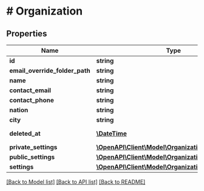 # # Organization

## Properties

Name | Type | Description | Notes
------------ | ------------- | ------------- | -------------
**id** | **string** |  | [optional] 
**email_override_folder_path** | **string** |  | [optional] 
**name** | **string** |  | [optional] 
**contact_email** | **string** |  | [optional] 
**contact_phone** | **string** |  | [optional] 
**nation** | **string** |  | [optional] 
**city** | **string** |  | [optional] 
**deleted_at** | [**\DateTime**](\DateTime.md) |  | [optional] [readonly] 
**private_settings** | [**\OpenAPI\Client\Model\OrganizationPrivateSettings**](OrganizationPrivateSettings.md) |  | [optional] 
**public_settings** | [**\OpenAPI\Client\Model\OrganizationPublicSettings**](OrganizationPublicSettings.md) |  | [optional] 
**settings** | [**\OpenAPI\Client\Model\OrganizationSettings**](OrganizationSettings.md) |  | [optional] 

[[Back to Model list]](../../README.md#documentation-for-models) [[Back to API list]](../../README.md#documentation-for-api-endpoints) [[Back to README]](../../README.md)


